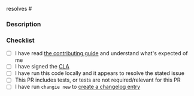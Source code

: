 resolves #

<!---
  Include the number of the issue addressed by this PR above if applicable.
  PRs for code changes without an associated issue *will not be merged*.
  See CONTRIBUTING.md for more information.
-->

### Description

<!---
  Describe the Pull Request here. Add any references and info to help reviewers
  understand your changes. Include any tradeoffs you considered.
-->

### Checklist

- [ ] I have read [the contributing guide](https://github.com/dbt-labs/metricflow/blob/main/CONTRIBUTING.md) and understand what's expected of me
- [ ] I have signed the [CLA](https://docs.getdbt.com/docs/contributor-license-agreements)
- [ ] I have run this code locally and it appears to resolve the stated issue
- [ ] This PR includes tests, or tests are not required/relevant for this PR
- [ ] I have run `changie new` to [create a changelog entry](https://github.com/dbt-labs/metricflow/blob/main/CONTRIBUTING.md#adding-a-changelog-entry)
